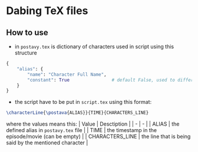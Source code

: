 # Dabing TeX files

## How to use

- in `postavy.tex` is dictionary of characters used in script using this structure
```python
{
    "alias": {
        "name": "Character Full Name",
        "constant": True                # default False, used to differentiate between characters that are constant or not on the front page
    }
}
```
- the script have to be put in `script.tex` using this format:
```tex
\characterLine{\postava{ALIAS}}{TIME}{CHARACTERS_LINE}
```
where the values means this:
| Value | Desctiption |
| - | - |
| ALIAS | the defined alias in `postavy.tex` file |
| TIME | the timestamp in the episode/movie (can be empty) |
| CHARACTERS_LINE | the line that is being said by the mentioned character |